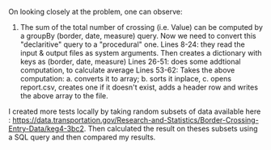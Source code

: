 




On looking closely at the problem, one can observe:
  1. The sum of the total number of crossing (i.e. Value) can be computed by a groupBy (border, date, measure) query. Now we need to convert this "declaritive" query to a "procedural" one. 
        Lines 8-24: they read the input & output files as system arguments. Then creates a dictionary with keys as (border,                         date, measure)
        Lines 26-51: does some addtional computation, to calculate average
        Lines 53-62: Takes the above computation: a. converts it to array; b. sorts it inplace, c. opens report.csv, creates one if it             doesn't exist, adds a header row and writes the above array to the file.
        
        
        
I created more tests locally by taking random subsets of data available here : https://data.transportation.gov/Research-and-Statistics/Border-Crossing-Entry-Data/keg4-3bc2. Then calculated the result on theses subsets using a SQL query and then compared my results.
        


